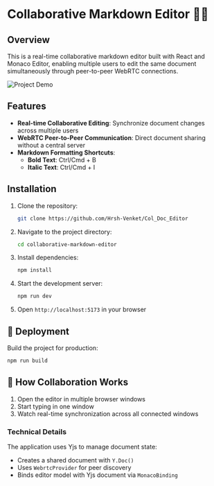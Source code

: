 # Collaborative Markdown Editor 📝🌐

## Overview

This is a real-time collaborative markdown editor built with React and Monaco Editor, enabling multiple users to edit the same document simultaneously through peer-to-peer WebRTC connections.

![Project Demo](https://placeholders.com/demo-screenshot.png)

## Features

- **Real-time Collaborative Editing**: Synchronize document changes across multiple users
- **WebRTC Peer-to-Peer Communication**: Direct document sharing without a central server
- **Markdown Formatting Shortcuts**:
  - **Bold Text**: Ctrl/Cmd + B
  - **Italic Text**: Ctrl/Cmd + I

## Installation

1. Clone the repository:
   ```bash
   git clone https://github.com/Hrsh-Venket/Col_Doc_Editor
   ```

2. Navigate to the project directory:
   ```bash
   cd collaborative-markdown-editor
   ```

3. Install dependencies:
   ```bash
   npm install
   ```

4. Start the development server:
   ```bash
   npm run dev
   ```

5. Open `http://localhost:5173` in your browser

## 🚢 Deployment

Build the project for production:
```bash
npm run build
```

## 🤝 How Collaboration Works

1. Open the editor in multiple browser windows
2. Start typing in one window
3. Watch real-time synchronization across all connected windows

### Technical Details

The application uses Yjs to manage document state:
- Creates a shared document with `Y.Doc()`
- Uses `WebrtcProvider` for peer discovery
- Binds editor model with Yjs document via `MonacoBinding`
